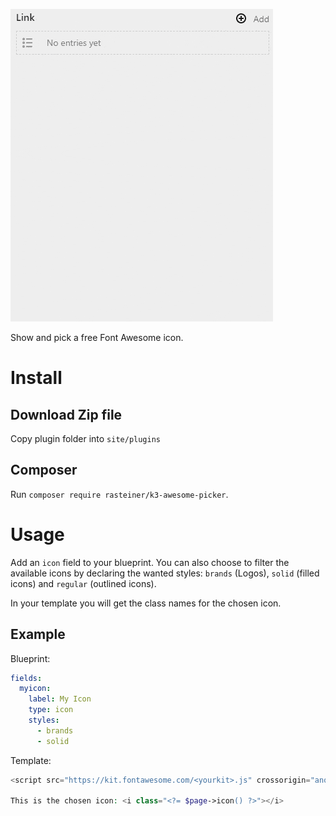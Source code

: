 ![Animation showing the plugin in action](showme.gif)

Show and pick a free Font Awesome icon. 

# Install
## Download Zip file

Copy plugin folder into `site/plugins`

## Composer
Run `composer require rasteiner/k3-awesome-picker`.

# Usage
Add an `icon` field to your blueprint. You can also choose to filter the available icons by declaring the wanted styles: `brands` (Logos), `solid` (filled icons) and `regular` (outlined icons).

In your template you will get the class names for the chosen icon. 

## Example

Blueprint:

```yaml
fields:
  myicon:
    label: My Icon
    type: icon
    styles: 
      - brands 
      - solid
```

Template:

```php
<script src="https://kit.fontawesome.com/<yourkit>.js" crossorigin="anonymous"></script>

This is the chosen icon: <i class="<?= $page->icon() ?>"></i>
```
